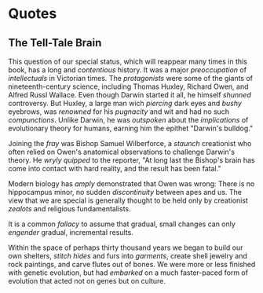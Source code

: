 # Quotes

## The Tell-Tale Brain

This question of our special status, which will reappear many times in this book, has a long and *contentious* history. It was a major *preoccupation* of *intellectuals* in Victorian times. The *protagonists* were some of the giants of nineteenth-century science, including Thomas Huxley, Richard Owen, and Alfred Russl Wallace. Even though Darwin started it all, he himself *shunned* controversy. But Huxley, a large man wich *piercing* dark eyes and *bushy* eyebrows, was *renowned* for his *pugnacity* and wit and had no such *compunctions*. Unlike Darwin, he was *outspoken* about the *implications* of evolutionary theory for humans, earning him the epithet "Darwin's bulldog."

Joining the *fray* was Bishop Samuel Wilberforce, a *staunch* creationist who often relied on Owen's anatomical observations to challenge Darwin's theory. He *wryly* *quipped* to the reporter, "At long last the Bishop's brain has come into contact with hard reality, and the result has been fatal."

Modern biology has *amply* demonstrated that Owen was wrong: There is no hippocampus minor, no sudden *discontinuity* between apes and us. The view that we are special is generally thought to be held only by creationist *zealots* and religious fundamentalists.

It is a common *fallacy* to assume that gradual, small changes can only *engender* gradual, incremental results.

Within the space of perhaps thirty thousand years we began to build our own shelters, *stitch hides* and furs into *garments*, create shell jewelry and rock paintings, and carve flutes out of bones. We were more or less finished with genetic evolution, but had *embarked* on a much faster-paced form of evolution that acted not on genes but on culture.
